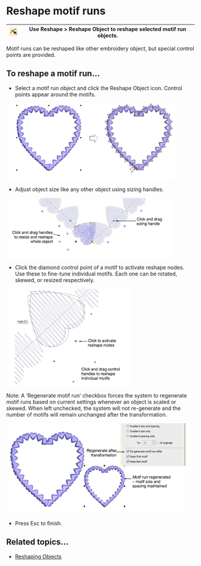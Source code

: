 # Reshape motif runs

| ![ReshapeObject.png](assets/ReshapeObject.png) | Use Reshape > Reshape Object to reshape selected motif run objects. |
| ---------------------------------------------- | ------------------------------------------------------------------- |

Motif runs can be reshaped like other embroidery object, but special control points are provided.

## To reshape a motif run...

- Select a motif run object and click the Reshape Object icon. Control points appear around the motifs.

![motifs00044.png](assets/motifs00044.png)

- Adjust object size like any other object using sizing handles.

![ReshapeMotifs3.png](assets/ReshapeMotifs3.png)

- Click the diamond control point of a motif to activate reshape nodes. Use these to fine-tune individual motifs. Each one can be rotated, skewed, or resized respectively.

![ReshapeMotifs4.png](assets/ReshapeMotifs4.png)

Note: A ‘Regenerate motif run’ checkbox forces the system to regenerate motif runs based on current settings whenever an object is scaled or skewed. When left unchecked, the system will not re-generate and the number of motifs will remain unchanged after the transformation.

![MotifRunSampleScaled.png](assets/MotifRunSampleScaled.png)

- Press Esc to finish.

## Related topics...

- [Reshaping Objects](../../Modifying/reshape/Reshaping_Objects)
